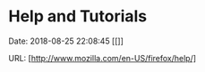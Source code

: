 # Help and Tutorials

Date: 2018-08-25 22:08:45
[[]]

URL: [http://www.mozilla.com/en-US/firefox/help/]
